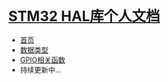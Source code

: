 
<h1 class="app-name"><a class="app-name-link" data-nosearch="" href="/">STM32 HAL库个人文档</a></h1>

<!-- docs/_sidebar.md -->

* [首页]()
* [数据类型](datatype.md)
* [GPIO相关函数](gpio.md)
* 持续更新中...